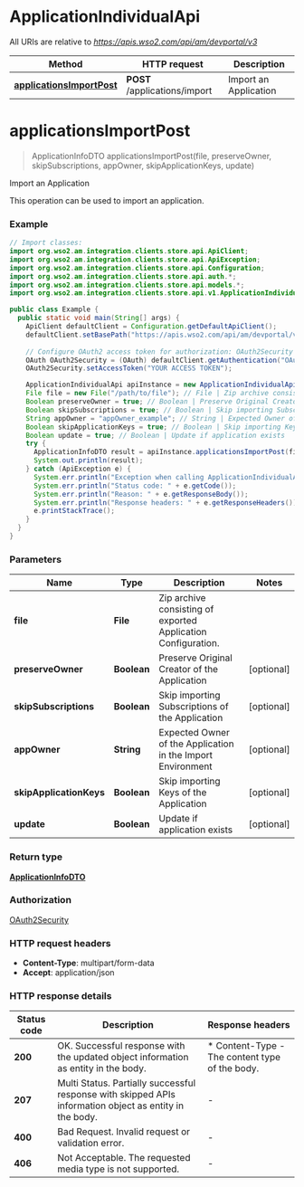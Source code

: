 # ApplicationIndividualApi

All URIs are relative to *https://apis.wso2.com/api/am/devportal/v3*

Method | HTTP request | Description
------------- | ------------- | -------------
[**applicationsImportPost**](ApplicationIndividualApi.md#applicationsImportPost) | **POST** /applications/import | Import an Application


<a name="applicationsImportPost"></a>
# **applicationsImportPost**
> ApplicationInfoDTO applicationsImportPost(file, preserveOwner, skipSubscriptions, appOwner, skipApplicationKeys, update)

Import an Application

This operation can be used to import an application. 

### Example
```java
// Import classes:
import org.wso2.am.integration.clients.store.api.ApiClient;
import org.wso2.am.integration.clients.store.api.ApiException;
import org.wso2.am.integration.clients.store.api.Configuration;
import org.wso2.am.integration.clients.store.api.auth.*;
import org.wso2.am.integration.clients.store.api.models.*;
import org.wso2.am.integration.clients.store.api.v1.ApplicationIndividualApi;

public class Example {
  public static void main(String[] args) {
    ApiClient defaultClient = Configuration.getDefaultApiClient();
    defaultClient.setBasePath("https://apis.wso2.com/api/am/devportal/v3");
    
    // Configure OAuth2 access token for authorization: OAuth2Security
    OAuth OAuth2Security = (OAuth) defaultClient.getAuthentication("OAuth2Security");
    OAuth2Security.setAccessToken("YOUR ACCESS TOKEN");

    ApplicationIndividualApi apiInstance = new ApplicationIndividualApi(defaultClient);
    File file = new File("/path/to/file"); // File | Zip archive consisting of exported Application Configuration. 
    Boolean preserveOwner = true; // Boolean | Preserve Original Creator of the Application 
    Boolean skipSubscriptions = true; // Boolean | Skip importing Subscriptions of the Application 
    String appOwner = "appOwner_example"; // String | Expected Owner of the Application in the Import Environment 
    Boolean skipApplicationKeys = true; // Boolean | Skip importing Keys of the Application 
    Boolean update = true; // Boolean | Update if application exists 
    try {
      ApplicationInfoDTO result = apiInstance.applicationsImportPost(file, preserveOwner, skipSubscriptions, appOwner, skipApplicationKeys, update);
      System.out.println(result);
    } catch (ApiException e) {
      System.err.println("Exception when calling ApplicationIndividualApi#applicationsImportPost");
      System.err.println("Status code: " + e.getCode());
      System.err.println("Reason: " + e.getResponseBody());
      System.err.println("Response headers: " + e.getResponseHeaders());
      e.printStackTrace();
    }
  }
}
```

### Parameters

Name | Type | Description  | Notes
------------- | ------------- | ------------- | -------------
 **file** | **File**| Zip archive consisting of exported Application Configuration.  |
 **preserveOwner** | **Boolean**| Preserve Original Creator of the Application  | [optional]
 **skipSubscriptions** | **Boolean**| Skip importing Subscriptions of the Application  | [optional]
 **appOwner** | **String**| Expected Owner of the Application in the Import Environment  | [optional]
 **skipApplicationKeys** | **Boolean**| Skip importing Keys of the Application  | [optional]
 **update** | **Boolean**| Update if application exists  | [optional]

### Return type

[**ApplicationInfoDTO**](ApplicationInfoDTO.md)

### Authorization

[OAuth2Security](../README.md#OAuth2Security)

### HTTP request headers

 - **Content-Type**: multipart/form-data
 - **Accept**: application/json

### HTTP response details
| Status code | Description | Response headers |
|-------------|-------------|------------------|
**200** | OK. Successful response with the updated object information as entity in the body.  |  * Content-Type - The content type of the body.  <br>  |
**207** | Multi Status. Partially successful response with skipped APIs information object as entity in the body.  |  -  |
**400** | Bad Request. Invalid request or validation error. |  -  |
**406** | Not Acceptable. The requested media type is not supported. |  -  |

